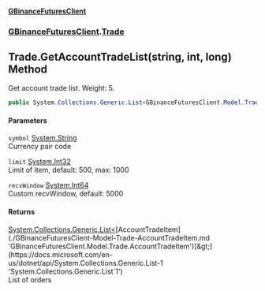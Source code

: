 #### [GBinanceFuturesClient](./index.md 'index')
### [GBinanceFuturesClient](./GBinanceFuturesClient.md 'GBinanceFuturesClient').[Trade](./GBinanceFuturesClient-Trade.md 'GBinanceFuturesClient.Trade')
## Trade.GetAccountTradeList(string, int, long) Method
Get account trade list. Weight: 5.  
```csharp
public System.Collections.Generic.List<GBinanceFuturesClient.Model.Trade.AccountTradeItem> GetAccountTradeList(string symbol, int limit=500, long recvWindow=5000L);
```
#### Parameters
<a name='GBinanceFuturesClient-Trade-GetAccountTradeList(string_int_long)-symbol'></a>
`symbol` [System.String](https://docs.microsoft.com/en-us/dotnet/api/System.String 'System.String')  
Currency pair code  
  
<a name='GBinanceFuturesClient-Trade-GetAccountTradeList(string_int_long)-limit'></a>
`limit` [System.Int32](https://docs.microsoft.com/en-us/dotnet/api/System.Int32 'System.Int32')  
Limit of item, default: 500, max: 1000  
  
<a name='GBinanceFuturesClient-Trade-GetAccountTradeList(string_int_long)-recvWindow'></a>
`recvWindow` [System.Int64](https://docs.microsoft.com/en-us/dotnet/api/System.Int64 'System.Int64')  
Custom recvWindow, default: 5000  
  
#### Returns
[System.Collections.Generic.List&lt;](https://docs.microsoft.com/en-us/dotnet/api/System.Collections.Generic.List-1 'System.Collections.Generic.List`1')[AccountTradeItem](./GBinanceFuturesClient-Model-Trade-AccountTradeItem.md 'GBinanceFuturesClient.Model.Trade.AccountTradeItem')[&gt;](https://docs.microsoft.com/en-us/dotnet/api/System.Collections.Generic.List-1 'System.Collections.Generic.List`1')  
List of orders  
